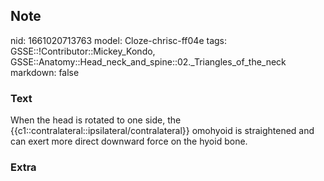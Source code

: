 ## Note
nid: 1661020713763
model: Cloze-chrisc-ff04e
tags: GSSE::!Contributor::Mickey_Kondo, GSSE::Anatomy::Head_neck_and_spine::02._Triangles_of_the_neck
markdown: false

### Text
When the head is rotated to one side, the {{c1::contralateral::ipsilateral/contralateral}} omohyoid is straightened and can exert more direct downward force on the hyoid bone.

### Extra


